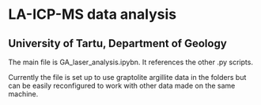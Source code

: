 # LA-ICP-MS data analysis

## University of Tartu, Department of Geology

The main file is GA_laser_analysis.ipybn.
It references the other .py scripts.

Currently the file is set up to use graptolite argillite data in the folders but can be easily reconfigured to work with other data made on the same machine.
